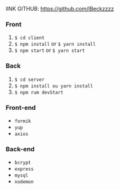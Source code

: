 lINK GITHUB: https://github.com/IBeckzzzz

### Front

  1. `$ cd client`
  2. `$ npm install` or `$ yarn install`
  3. `$ npm start` or `$ yarn start`
  
### Back
  
  1. `$ cd server`
  2. `$ npm install ou yarn install`
  3. `$ npm rum devStart`


### Front-end
+ `formik` 
+ `yup` 
+ `axios` 

### Back-end

+ `bcrypt ` 
+ `express`
+ `mysql`
+ `nodemon`
